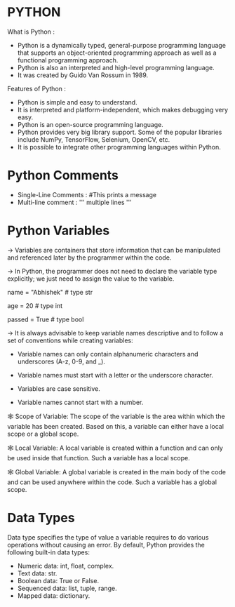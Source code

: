 # PYTHON
What is Python :
- Python is a dynamically typed, general-purpose programming language that supports an object-oriented programming approach as well as a functional programming approach.
- Python is also an interpreted and high-level programming language.
- It was created by Guido Van Rossum in 1989.
  
Features of Python :
- Python is simple and easy to understand.
- It is interpreted and platform-independent, which makes debugging very easy.
- Python is an open-source programming language.
- Python provides very big library support. Some of the popular libraries include NumPy, TensorFlow, Selenium, OpenCV, etc.
- It is possible to integrate other programming languages within Python.

# Python Comments
 - Single-Line Comments :
#This prints a message
 - Multi-line comment : 
 ''' multiple lines '''
# Python Variables
→ Variables are containers that store information that can be manipulated and referenced later by the programmer within the code.

→ In Python, the programmer does not need to declare the variable type explicitly; we just need to assign the value to the variable.

name = "Abhishek"   # type str

age = 20            # type int

passed = True       # type bool

→ It is always advisable to keep variable names descriptive and to follow a set of conventions while creating variables:

- Variable names can only contain alphanumeric characters and underscores (A-z, 0-9, and _).

- Variable names must start with a letter or the underscore character.

- Variables are case sensitive.

- Variable names cannot start with a number.

🕸️ Scope of Variable:
The scope of the variable is the area within which the variable has been created. Based on this, a variable can either have a local scope or a global scope.

🕸️ Local Variable:
A local variable is created within a function and can only be used inside that function. Such a variable has a local scope.

🕸️ Global Variable:
A global variable is created in the main body of the code and can be used anywhere within the code. Such a variable has a global scope.

# Data Types
Data type specifies the type of value a variable requires to do various operations without causing an error. By default, Python provides the following built-in data types:
- Numeric data: int, float, complex.
- Text data: str.
- Boolean data: True or False.
- Sequenced data: list, tuple, range.
- Mapped data: dictionary.
